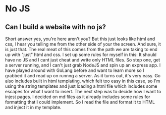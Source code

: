 # No JS
## Can I build a website with no js?
Short answer yes, you're here aren't you? But this just looks like html and css, I hear you telling me from the other side of your the screen. And sure, it is just that.
The real meat of this comes from the path we are taking to end up with "just" html and css. 
I set up some rules for myself in this: It should have no JS and I cant just cheat and write only HTML files. So step one, get a server running, and I can't just grab NodeJS and spin up an express app. I have played around with GoLang before and want to learn more so I grabbed it and read up on runnng a server. As it turns out, it's very easy.
Go also includes built in html templating, which felt too easy in this case, so I'm using the string templates and just loading a html file which includes some escapes for what I want to insert.
The next step was to decide how I want to injest pages. I decided on md files as it already includes some rules for formatting that I could implement. So I read the file and format it to HTML and inject it in my template.

